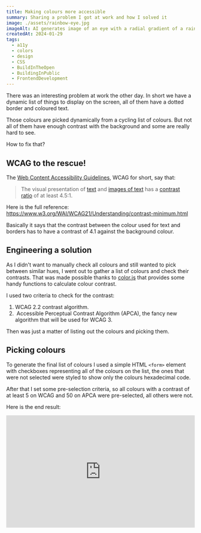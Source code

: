 ```yaml
---
title: Making colours more accessible
summary: Sharing a problem I got at work and how I solved it
image: ./assets/rainbow-eye.jpg
imageAlt: AI generates image of an eye with a radial gradient of a rainbow on it's iris
createdAt: 2024-01-29
tags:
  - a11y
  - colors
  - design
  - CSS
  - BuildInTheOpen
  - BuildingInPublic
  - FrontendDevelopment
---
```

There was an interesting problem at work the other day. In short we have a dynamic list of things to display on the screen, all of them have a dotted border and coloured text.

Those colours are picked dynamically from a cycling list of colours. But not all of them have enough contrast with the background and some are really hard to see.

How to fix that?

## WCAG to the rescue!

The [Web Content Accessibility Guidelines](https://www.w3.org/TR/WCAG22/), WCAG for short, say that:

> The visual presentation of [text](https://www.w3.org/WAI/WCAG21/Understanding/contrast-minimum.html#dfn-text) and [images of text](https://www.w3.org/WAI/WCAG21/Understanding/contrast-minimum.html#dfn-image-of-text) has a [contrast ratio](https://www.w3.org/WAI/WCAG21/Understanding/contrast-minimum.html#dfn-contrast-ratio) of at least 4.5:1.

Here is the full reference: https://www.w3.org/WAI/WCAG21/Understanding/contrast-minimum.html

Basically it says that the contrast between the colour used for text and borders has to have a contrast of 4.1 against the background colour.

## Engineering a solution

As I didn't want to manually check all colours and still wanted to pick between similar hues, I went out to gather a list of colours and check their contrasts. That was made possible thanks to [color.js](https://colorjs.io/) that provides some handy functions to calculate colour contrast.

I used two criteria to check for the contrast:
1. WCAG 2.2 contrast algorithm.
2.  Accessible Perceptual Contrast Algorithm (APCA), the fancy new algorithm that will be used for WCAG 3.

Then was just a matter of listing out the colours and picking them.

## Picking colours

To generate the final list of colours I used a simple HTML `<form>` element with checkboxes representing all of the colours on the list, the ones that were not selected were styled to show only the colours hexadecimal code.

After that I set some pre-selection criteria, so all colours with a contrast of at least 5 on WCAG and 50 on APCA were pre-selected, all others were not.

Here is the end result:

<iframe height="300" style="width: 100%;" scrolling="no" title="Color contrast list checking" src="https://codepen.io/madcampos/embed/preview/abMVLXm?default-tab=result" frameborder="no" loading="lazy" allowtransparency="true" allowfullscreen="true" referrerpolicy="no-referrer" sandbox="allow-forms allow-scripts allow-same-origin">
  See the Pen <a href="https://codepen.io/madcampos/pen/abMVLXm">
  Color contrast list checking</a> by Marco Campos (<a href="https://codepen.io/madcampos">@madcampos</a>)
  on <a href="https://codepen.io">CodePen</a>.
</iframe>